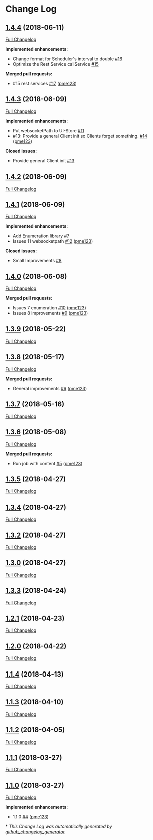 # Change Log

## [1.4.4](https://github.com/pme123/scala-adapters/tree/1.4.4) (2018-06-11)
[Full Changelog](https://github.com/pme123/scala-adapters/compare/1.4.3...1.4.4)

**Implemented enhancements:**

- Change format for Scheduler's interval to double [\#16](https://github.com/pme123/scala-adapters/issues/16)
- Optimize the Rest Service callService [\#15](https://github.com/pme123/scala-adapters/issues/15)

**Merged pull requests:**

- \#15 rest services [\#17](https://github.com/pme123/scala-adapters/pull/17) ([pme123](https://github.com/pme123))

## [1.4.3](https://github.com/pme123/scala-adapters/tree/1.4.3) (2018-06-09)
[Full Changelog](https://github.com/pme123/scala-adapters/compare/1.4.2...1.4.3)

**Implemented enhancements:**

- Put websocketPath to UI-Store [\#11](https://github.com/pme123/scala-adapters/issues/11)
- \#13: Provide a general Client init so Clients forget something.  [\#14](https://github.com/pme123/scala-adapters/pull/14) ([pme123](https://github.com/pme123))

**Closed issues:**

- Provide general Client init [\#13](https://github.com/pme123/scala-adapters/issues/13)

## [1.4.2](https://github.com/pme123/scala-adapters/tree/1.4.2) (2018-06-09)
[Full Changelog](https://github.com/pme123/scala-adapters/compare/1.4.1...1.4.2)

## [1.4.1](https://github.com/pme123/scala-adapters/tree/1.4.1) (2018-06-09)
[Full Changelog](https://github.com/pme123/scala-adapters/compare/1.4.0...1.4.1)

**Implemented enhancements:**

- Add Enumeration library [\#7](https://github.com/pme123/scala-adapters/issues/7)
- Issues 11 websocketpath [\#12](https://github.com/pme123/scala-adapters/pull/12) ([pme123](https://github.com/pme123))

**Closed issues:**

- Small Improvements [\#8](https://github.com/pme123/scala-adapters/issues/8)

## [1.4.0](https://github.com/pme123/scala-adapters/tree/1.4.0) (2018-06-08)
[Full Changelog](https://github.com/pme123/scala-adapters/compare/1.3.9...1.4.0)

**Merged pull requests:**

- Issues 7 enumeration [\#10](https://github.com/pme123/scala-adapters/pull/10) ([pme123](https://github.com/pme123))
- Issues 8 improvements [\#9](https://github.com/pme123/scala-adapters/pull/9) ([pme123](https://github.com/pme123))

## [1.3.9](https://github.com/pme123/scala-adapters/tree/1.3.9) (2018-05-22)
[Full Changelog](https://github.com/pme123/scala-adapters/compare/1.3.8...1.3.9)

## [1.3.8](https://github.com/pme123/scala-adapters/tree/1.3.8) (2018-05-17)
[Full Changelog](https://github.com/pme123/scala-adapters/compare/1.3.7...1.3.8)

**Merged pull requests:**

- General improvements [\#6](https://github.com/pme123/scala-adapters/pull/6) ([pme123](https://github.com/pme123))

## [1.3.7](https://github.com/pme123/scala-adapters/tree/1.3.7) (2018-05-16)
[Full Changelog](https://github.com/pme123/scala-adapters/compare/1.3.6...1.3.7)

## [1.3.6](https://github.com/pme123/scala-adapters/tree/1.3.6) (2018-05-08)
[Full Changelog](https://github.com/pme123/scala-adapters/compare/1.3.5...1.3.6)

**Merged pull requests:**

- Run job with content [\#5](https://github.com/pme123/scala-adapters/pull/5) ([pme123](https://github.com/pme123))

## [1.3.5](https://github.com/pme123/scala-adapters/tree/1.3.5) (2018-04-27)
[Full Changelog](https://github.com/pme123/scala-adapters/compare/1.3.4...1.3.5)

## [1.3.4](https://github.com/pme123/scala-adapters/tree/1.3.4) (2018-04-27)
[Full Changelog](https://github.com/pme123/scala-adapters/compare/1.3.2...1.3.4)

## [1.3.2](https://github.com/pme123/scala-adapters/tree/1.3.2) (2018-04-27)
[Full Changelog](https://github.com/pme123/scala-adapters/compare/1.3.0...1.3.2)

## [1.3.0](https://github.com/pme123/scala-adapters/tree/1.3.0) (2018-04-27)
[Full Changelog](https://github.com/pme123/scala-adapters/compare/1.3.3...1.3.0)

## [1.3.3](https://github.com/pme123/scala-adapters/tree/1.3.3) (2018-04-24)
[Full Changelog](https://github.com/pme123/scala-adapters/compare/1.2.1...1.3.3)

## [1.2.1](https://github.com/pme123/scala-adapters/tree/1.2.1) (2018-04-23)
[Full Changelog](https://github.com/pme123/scala-adapters/compare/1.2.0...1.2.1)

## [1.2.0](https://github.com/pme123/scala-adapters/tree/1.2.0) (2018-04-22)
[Full Changelog](https://github.com/pme123/scala-adapters/compare/1.1.4...1.2.0)

## [1.1.4](https://github.com/pme123/scala-adapters/tree/1.1.4) (2018-04-13)
[Full Changelog](https://github.com/pme123/scala-adapters/compare/1.1.3...1.1.4)

## [1.1.3](https://github.com/pme123/scala-adapters/tree/1.1.3) (2018-04-10)
[Full Changelog](https://github.com/pme123/scala-adapters/compare/1.1.2...1.1.3)

## [1.1.2](https://github.com/pme123/scala-adapters/tree/1.1.2) (2018-04-05)
[Full Changelog](https://github.com/pme123/scala-adapters/compare/1.1.1...1.1.2)

## [1.1.1](https://github.com/pme123/scala-adapters/tree/1.1.1) (2018-03-27)
[Full Changelog](https://github.com/pme123/scala-adapters/compare/1.1.0...1.1.1)

## [1.1.0](https://github.com/pme123/scala-adapters/tree/1.1.0) (2018-03-27)
[Full Changelog](https://github.com/pme123/scala-adapters/compare/1.0.8...1.1.0)

**Implemented enhancements:**

- 1.1.0 [\#4](https://github.com/pme123/scala-adapters/pull/4) ([pme123](https://github.com/pme123))



\* *This Change Log was automatically generated by [github_changelog_generator](https://github.com/skywinder/Github-Changelog-Generator)*